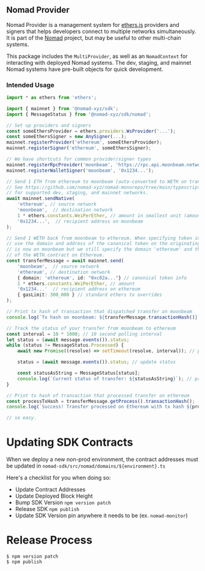 ## Nomad Provider

Nomad Provider is a management system for
[ethers.js](https://docs.ethers.io/v5/) providers and signers that helps
developers connect to multiple networks simultaneously. It is part
of the [Nomad](https://github.com/nomad-xyz/nomad-monorepo) project, but may
be useful to other multi-chain systems.

This package includes the `MultiProvider`, as well as an `NomadContext` for
interacting with deployed Nomad systems. The dev, staging, and mainnet Nomad
systems have pre-built objects for quick development.

### Intended Usage

```ts
import * as ethers from 'ethers';

import { mainnet } from '@nomad-xyz/sdk';
import { MessageStatus } from '@nomad-xyz/sdk/nomad';

// Set up providers and signers
const someEthersProvider = ethers.providers.WsProvider('...');
const someEthersSigner = new AnySigner(...);
mainnet.registerProvider('ethereum', someEthersProvider);
mainnet.registerSigner('ethereum', someEthersSigner);

// We have shortcuts for common provider/signer types
mainnet.registerRpcProvider('moonbeam', 'https://rpc.api.moonbeam.network');
mainnet.registerWalletSigner('moonbeam', '0x1234...');

// Send 1 ETH from ethereum to moonbeam (auto-converted to WETH on transfer).
// See https://github.com/nomad-xyz/nomad-monorepo/tree/main/typescript/nomad-sdk/src/nomad/domains
// for supported dev, staging, and mainnet networks.
await mainnet.sendNative(
    'ethereum', // source network
    'moonbeam',  // destination network
    1 * ethers.constants.WeiPerEther, // amount in smallest unit (amount * 10^decimals)
    '0x1234...',  // recipient address on moonbeam
);

// Send 1 WETH back from moonbeam to ethereum. When specifying token info (3rd param),
// use the domain and address of the canonical token on the originating chain. Our 1 WETH
// is now on moonbeam but we still specify the domain 'ethereum' and the address
// of the WETH contract on Ethereum.
const transferMessage = await mainnet.send(
    'moonbeam',  // source network
    'ethereum', // destination network
    { domain: 'ethereum', id: "0xc02a..."} // canonical token info
    1 * ethers.constants.WeiPerEther, // amount
    '0x1234...'  // recipient address on ethereum
    { gasLimit: 300_000 } // standard ethers tx overrides
);

// Print tx hash of transaction that dispatched transfer on moonbeam
console.log(`Tx hash on moonbeam: ${transferMessage.transactionHash()}`);

// Track the status of your transfer from moonbeam to ethereum
const interval = 10 * 1000; // 10 second polling interval
let status = (await message.events()).status;
while (status != MessageStatus.Processed) {
    await new Promise((resolve) => setTimeout(resolve, interval)); // pause

    status = (await message.events()).status; // update status

    const statusAsString = MessageStatus[status];
    console.log(`Current status of transfer: ${statusAsString}`); // print status
}

// Print tx hash of transaction that processed transfer on ethereum
const processTxHash = transferMessage.getProcess().transactionHash();
console.log(`Success! Transfer processed on Ethereum with tx hash ${processTxHash}.`)

// so easy.
```

# Updating SDK Contracts

When we deploy a new non-prod environment, the contract addresses must be updated in `nomad-sdk/src/nomad/domains/${environment}.ts`

Here's a checklist for you when doing so:

- Update Contract Addresses
- Update Deployed Block Height
- Bump SDK Version `npm version patch`
- Release SDK `npm publish`
- Update SDK Version pin anywhere it needs to be (ex. `nomad-monitor`)

# Release Process

```
$ npm version patch
$ npm publish
```
